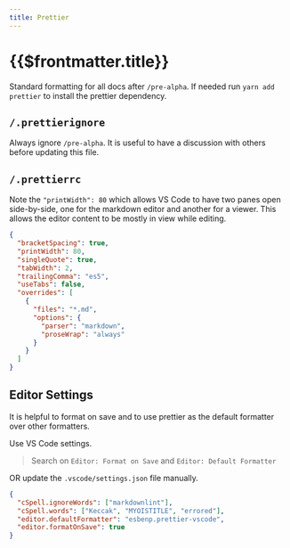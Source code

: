 ```yaml
---
title: Prettier
---
```


# {{$frontmatter.title}}

<TocHeader />
<TOC class="table-of-contents" :include-level="[2,3]" />

Standard formatting for all docs after `/pre-alpha`. If needed run
`yarn add prettier` to install the prettier dependency.

## `/.prettierignore`

Always ignore `/pre-alpha`. It is useful to have a discussion with others before
updating this file.

## `/.prettierrc`

Note the `"printWidth": 80` which allows VS Code to have two panes open
side-by-side, one for the markdown editor and another for a viewer. This allows
the editor content to be mostly in view while editing.

```json
{
  "bracketSpacing": true,
  "printWidth": 80,
  "singleQuote": true,
  "tabWidth": 2,
  "trailingComma": "es5",
  "useTabs": false,
  "overrides": [
    {
      "files": "*.md",
      "options": {
        "parser": "markdown",
        "proseWrap": "always"
      }
    }
  ]
}
```

## Editor Settings

It is helpful to format on save and to use prettier as the default formatter
over other formatters.

Use VS Code settings.

> Search on `Editor: Format on Save` and `Editor: Default Formatter`

OR update the `.vscode/settings.json` file manually.

```json
{
  "cSpell.ignoreWords": ["markdownlint"],
  "cSpell.words": ["Keccak", "MYOISTITLE", "errored"],
  "editor.defaultFormatter": "esbenp.prettier-vscode",
  "editor.formatOnSave": true
}
```

